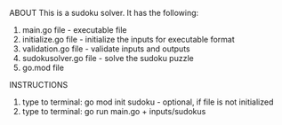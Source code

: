 ABOUT
This is a sudoku solver. It has the following:
1. main.go file - executable file
2. initialize.go file - initialize the inputs for executable format
3. validation.go file - validate inputs and outputs
4. sudokusolver.go file - solve the sudoku puzzle
5. go.mod file

INSTRUCTIONS
1. type to terminal: go mod init sudoku - optional, if file is not initialized
2. type to terminal: go run main.go + inputs/sudokus